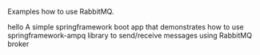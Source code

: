 Examples how to use RabbitMQ. 

hello
   A simple springframework boot app that demonstrates how to use springframework-ampq library to send/receive messages using RabbitMQ broker
